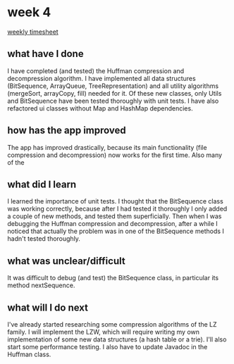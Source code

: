 # week 4

[weekly timesheet](https://github.com/nigoshh/huff-n-puff/blob/master/documentation/timesheet.md#week-4)

## what have I done

I have completed (and tested) the Huffman compression and decompression algorithm. I have implemented all data structures (BitSequence, ArrayQueue, TreeRepresentation) and all utility algorithms (mergeSort, arrayCopy, fill) needed for it. Of these new classes, only Utils and BitSequence have been tested thoroughly with unit tests. I have also refactored ui classes without Map and HashMap dependencies.

## how has the app improved

The app has improved drastically, because its main functionality (file compression and decompression) now works for the first time. Also many of the

## what did I learn

I learned the importance of unit tests. I thought that the BitSequence class was working correctly, because after I had tested it thoroughly I only added a couple of new methods, and tested them superficially. Then when I was debugging the Huffman compression and decompression, after a while I noticed that actually the problem was in one of the BitSequence methods I hadn't tested thoroughly.

## what was unclear/difficult

It was difficult to debug (and test) the BitSequence class, in particular its method nextSequence.

## what will I do next

I've already started researching some compression algorithms of the LZ family. I will implement the LZW, which will require writing my own implementation of some new data structures (a hash table or a trie). I'll also start some performance testing. I also have to update Javadoc in the Huffman class.
